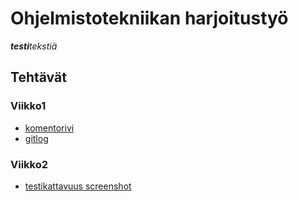 # Ohjelmistotekniikan harjoitustyö

_**testi**tekstiä_


## Tehtävät
### Viikko1
* [komentorivi](https://github.com/J-Uhero/ot-harjoitustyo/blob/master/laskarit/viikko1/komentorivi.txt)
* [gitlog](https://github.com/J-Uhero/ot-harjoitustyo/blob/master/laskarit/viikko1/gitlog.txt)

### Viikko2
* [testikattavuus screenshot](https://github.com/J-Uhero/ot-harjoitustyo/blob/master/laskarit/viikko2/nayttokuvacoverage-report-2021-3-29-klo-17-58-08.png)
